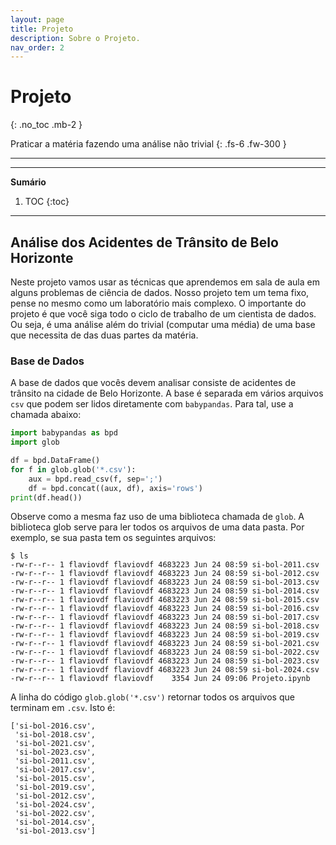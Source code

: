```yaml
---
layout: page
title: Projeto
description: Sobre o Projeto.
nav_order: 2
---
```


# Projeto

{: .no_toc .mb-2 }

Praticar a matéria fazendo uma análise não trivial
{: .fs-6 .fw-300 }

---
---
**Sumário**
1. TOC
{:toc}
---

## Análise dos Acidentes de Trânsito de Belo Horizonte

Neste projeto vamos usar as técnicas que aprendemos em sala
de aula em alguns problemas de ciência de dados. Nosso
projeto tem um tema fixo, pense no mesmo como um
laboratório mais complexo. O importante do projeto é que
você siga todo o ciclo de trabalho de um cientista de
dados. Ou seja, é uma análise além do trivial (computar uma
média) de uma base que necessita de das duas partes da
matéria.

### Base de Dados

A base de dados que vocês devem analisar consiste de
acidentes de trânsito na cidade de Belo Horizonte. A base
é separada em vários arquivos `csv` que podem ser lidos
diretamente com `babypandas`. Para tal, use a chamada
abaixo:

```python
import babypandas as bpd
import glob

df = bpd.DataFrame()
for f in glob.glob('*.csv'):
    aux = bpd.read_csv(f, sep=';')
    df = bpd.concat((aux, df), axis='rows')
print(df.head())
```

Observe como a mesma faz uso de uma biblioteca chamada de
`glob`. A biblioteca glob serve para ler todos os arquivos
de uma data pasta. Por exemplo, se sua pasta tem os
seguintes arquivos:

```
$ ls
-rw-r--r-- 1 flaviovdf flaviovdf 4683223 Jun 24 08:59 si-bol-2011.csv
-rw-r--r-- 1 flaviovdf flaviovdf 4683223 Jun 24 08:59 si-bol-2012.csv
-rw-r--r-- 1 flaviovdf flaviovdf 4683223 Jun 24 08:59 si-bol-2013.csv
-rw-r--r-- 1 flaviovdf flaviovdf 4683223 Jun 24 08:59 si-bol-2014.csv
-rw-r--r-- 1 flaviovdf flaviovdf 4683223 Jun 24 08:59 si-bol-2015.csv
-rw-r--r-- 1 flaviovdf flaviovdf 4683223 Jun 24 08:59 si-bol-2016.csv
-rw-r--r-- 1 flaviovdf flaviovdf 4683223 Jun 24 08:59 si-bol-2017.csv
-rw-r--r-- 1 flaviovdf flaviovdf 4683223 Jun 24 08:59 si-bol-2018.csv
-rw-r--r-- 1 flaviovdf flaviovdf 4683223 Jun 24 08:59 si-bol-2019.csv
-rw-r--r-- 1 flaviovdf flaviovdf 4683223 Jun 24 08:59 si-bol-2021.csv
-rw-r--r-- 1 flaviovdf flaviovdf 4683223 Jun 24 08:59 si-bol-2022.csv
-rw-r--r-- 1 flaviovdf flaviovdf 4683223 Jun 24 08:59 si-bol-2023.csv
-rw-r--r-- 1 flaviovdf flaviovdf 4683223 Jun 24 08:59 si-bol-2024.csv
-rw-r--r-- 1 flaviovdf flaviovdf    3354 Jun 24 09:06 Projeto.ipynb
```

A linha do código `glob.glob('*.csv')` retornar todos os
arquivos que terminam em `.csv`. Isto é:

```
['si-bol-2016.csv',
 'si-bol-2018.csv',
 'si-bol-2021.csv',
 'si-bol-2023.csv',
 'si-bol-2011.csv',
 'si-bol-2017.csv',
 'si-bol-2015.csv',
 'si-bol-2019.csv',
 'si-bol-2012.csv',
 'si-bol-2024.csv',
 'si-bol-2022.csv',
 'si-bol-2014.csv',
 'si-bol-2013.csv']
```
